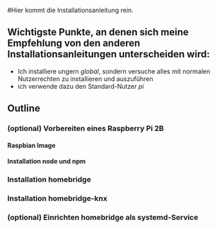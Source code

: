 #Hier kommt die Installationsanleitung rein.


## Wichtigste Punkte, an denen sich meine Empfehlung von den anderen Installationsanleitungen unterscheiden wird:
-  Ich installiere ungern *global*, sondern versuche alles mit normalen Nutzerrechten zu installieren und auszuführen
-  ich verwende dazu den Standard-Nutzer *pi*


## Outline
### (optional) Vorbereiten eines Raspberry Pi 2B

#### Raspbian Image

#### Installation node und npm

### Installation homebridge

### Installation homebridge-knx

### (optional) Einrichten homebridge als systemd-Service


